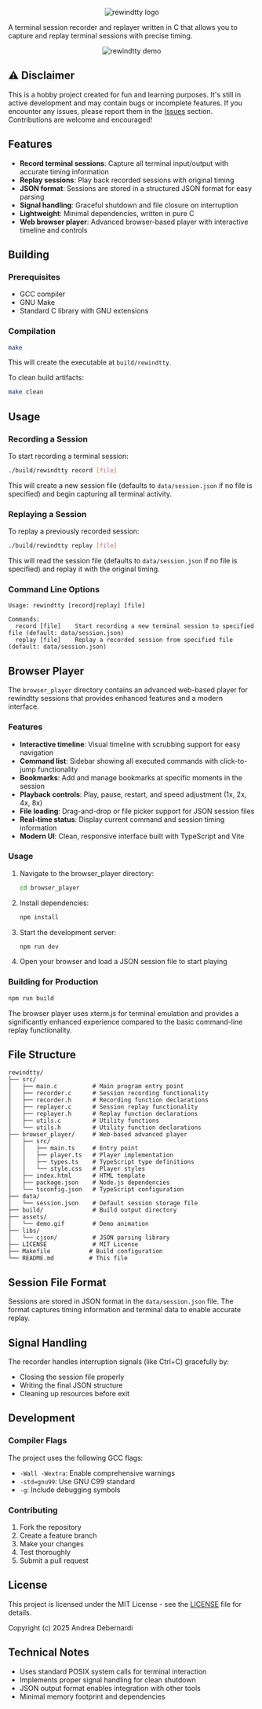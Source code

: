 <p align="center">
  <picture>
    <img style="max-width:400px;height:auto"  src="assets/logo.png" alt="rewindtty logo">
  </picture>
</p>

A terminal session recorder and replayer written in C that allows you to capture and replay terminal sessions with precise timing.

<p align="center">
  <picture>
    <img src="assets/demo.gif" alt="rewindtty demo">
  </picture>
</p>

## ⚠️ Disclaimer

This is a hobby project created for fun and learning purposes. It's still in active development and may contain bugs or incomplete features. If you encounter any issues, please report them in the [Issues](https://github.com/debba/rewindtty/issues) section. Contributions are welcome and encouraged!

## Features

- **Record terminal sessions**: Capture all terminal input/output with accurate timing information
- **Replay sessions**: Play back recorded sessions with original timing
- **JSON format**: Sessions are stored in a structured JSON format for easy parsing
- **Signal handling**: Graceful shutdown and file closure on interruption
- **Lightweight**: Minimal dependencies, written in pure C
- **Web browser player**: Advanced browser-based player with interactive timeline and controls

## Building

### Prerequisites

- GCC compiler
- GNU Make
- Standard C library with GNU extensions

### Compilation

```bash
make
```

This will create the executable at `build/rewindtty`.

To clean build artifacts:

```bash
make clean
```

## Usage

### Recording a Session

To start recording a terminal session:

```bash
./build/rewindtty record [file]
```

This will create a new session file (defaults to `data/session.json` if no file is specified) and begin capturing all terminal activity.

### Replaying a Session

To replay a previously recorded session:

```bash
./build/rewindtty replay [file]
```

This will read the session file (defaults to `data/session.json` if no file is specified) and replay it with the original timing.

### Command Line Options

```
Usage: rewindtty [record|replay] [file]

Commands:
  record [file]    Start recording a new terminal session to specified file (default: data/session.json)
  replay [file]    Replay a recorded session from specified file (default: data/session.json)
```

## Browser Player

The `browser_player` directory contains an advanced web-based player for rewindtty sessions that provides enhanced features and a modern interface.

### Features

- **Interactive timeline**: Visual timeline with scrubbing support for easy navigation
- **Command list**: Sidebar showing all executed commands with click-to-jump functionality
- **Bookmarks**: Add and manage bookmarks at specific moments in the session
- **Playback controls**: Play, pause, restart, and speed adjustment (1x, 2x, 4x, 8x)
- **File loading**: Drag-and-drop or file picker support for JSON session files
- **Real-time status**: Display current command and session timing information
- **Modern UI**: Clean, responsive interface built with TypeScript and Vite

### Usage

1. Navigate to the browser_player directory:

   ```bash
   cd browser_player
   ```

2. Install dependencies:

   ```bash
   npm install
   ```

3. Start the development server:

   ```bash
   npm run dev
   ```

4. Open your browser and load a JSON session file to start playing

### Building for Production

```bash
npm run build
```

The browser player uses xterm.js for terminal emulation and provides a significantly enhanced experience compared to the basic command-line replay functionality.

## File Structure

```
rewindtty/
├── src/
│   ├── main.c          # Main program entry point
│   ├── recorder.c      # Session recording functionality
│   ├── recorder.h      # Recording function declarations
│   ├── replayer.c      # Session replay functionality
│   ├── replayer.h      # Replay function declarations
│   ├── utils.c         # Utility functions
│   └── utils.h         # Utility function declarations
├── browser_player/     # Web-based advanced player
│   ├── src/
│   │   ├── main.ts     # Entry point
│   │   ├── player.ts   # Player implementation
│   │   ├── types.ts    # TypeScript type definitions
│   │   └── style.css   # Player styles
│   ├── index.html      # HTML template
│   ├── package.json    # Node.js dependencies
│   └── tsconfig.json   # TypeScript configuration
├── data/
│   └── session.json    # Default session storage file
├── build/              # Build output directory
├── assets/
│   └── demo.gif        # Demo animation
├── libs/
│   └── cjson/          # JSON parsing library
├── LICENSE             # MIT License
├── Makefile           # Build configuration
└── README.md          # This file
```

## Session File Format

Sessions are stored in JSON format in the `data/session.json` file. The format captures timing information and terminal data to enable accurate replay.

## Signal Handling

The recorder handles interruption signals (like Ctrl+C) gracefully by:

- Closing the session file properly
- Writing the final JSON structure
- Cleaning up resources before exit

## Development

### Compiler Flags

The project uses the following GCC flags:

- `-Wall -Wextra`: Enable comprehensive warnings
- `-std=gnu99`: Use GNU C99 standard
- `-g`: Include debugging symbols

### Contributing

1. Fork the repository
2. Create a feature branch
3. Make your changes
4. Test thoroughly
5. Submit a pull request

## License

This project is licensed under the MIT License - see the [LICENSE](LICENSE) file for details.

Copyright (c) 2025 Andrea Debernardi

## Technical Notes

- Uses standard POSIX system calls for terminal interaction
- Implements proper signal handling for clean shutdown
- JSON output format enables integration with other tools
- Minimal memory footprint and dependencies
